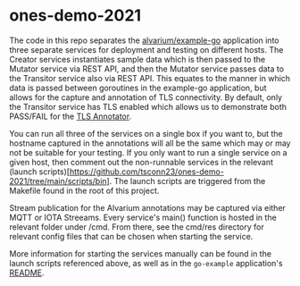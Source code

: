 # ones-demo-2021
The code in this repo separates the [alvarium/example-go](https://github.com/project-alvarium/example-go) application into three
separate services for deployment and testing on different hosts. The Creator services instantiates sample data which is then
passed to the Mutator service via REST API, and then the Mutator service passes data to the Transitor service also via REST API.
This equates to the manner in which data is passed between goroutines in the example-go application, but allows for the capture
and annotation of TLS connectivity. By default, only the Transitor service has TLS enabled which allows us to demonstrate both
PASS/FAIL for the [TLS Annotator](https://github.com/project-alvarium/alvarium-sdk-go/blob/main/internal/annotators/tls.go).

You can run all three of the services on a single box if you want to, but the hostname captured in the annotations will all be
the same which may or may not be suitable for your testing. If you only want to run a single service on a given host, then 
comment out the non-runnable services in the relevant (launch scripts)[https://github.com/tsconn23/ones-demo-2021/tree/main/scripts/bin].
The launch scripts are triggered from the Makefile found in the root of this project.

Stream publication for the Alvarium annotations may be captured via either MQTT or IOTA Streeams. Every service's main() function
is hosted in the relevant folder under /cmd. From there, see the cmd/res directory for relevant config files that can be 
chosen when starting the service. 

More information for starting the services manually can be found in the launch scripts referenced above, as well as in the 
`go-example` application's [README](https://github.com/project-alvarium/example-go/blob/main/README.md).
